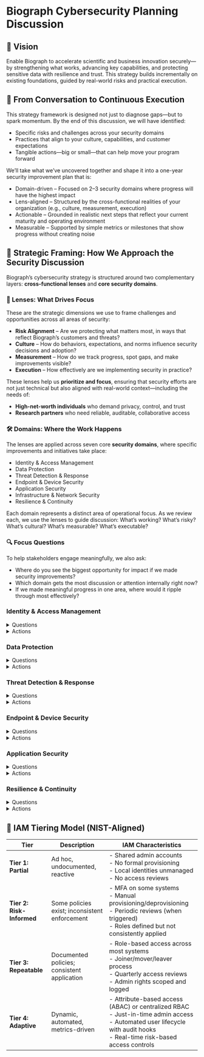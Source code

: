 # Biograph Cybersecurity Planning Discussion

## 🌟 Vision

Enable Biograph to accelerate scientific and business innovation securely—by strengthening what works, advancing key capabilities, and protecting sensitive data with resilience and trust. This strategy builds incrementally on existing foundations, guided by real-world risks and practical execution.

## 🔁 From Conversation to Continuous Execution
This strategy framework is designed not just to diagnose gaps—but to spark momentum. By the end of this discussion, we will have identified:
* Specific risks and challenges across your security domains
* Practices that align to your culture, capabilities, and customer expectations
* Tangible actions—big or small—that can help move your program forward

We’ll take what we’ve uncovered together and shape it into a one-year security improvement plan that is:
* Domain-driven – Focused on 2–3 security domains where progress will have the highest impact
* Lens-aligned – Structured by the cross-functional realities of your organization (e.g., culture, measurement, execution)
* Actionable – Grounded in realistic next steps that reflect your current maturity and operating environment
* Measurable – Supported by simple metrics or milestones that show progress without creating noise

## 🔢 Strategic Framing: How We Approach the Security Discussion

Biograph’s cybersecurity strategy is structured around two complementary layers: **cross-functional lenses** and **core security domains**.

### 🎯 Lenses: What Drives Focus

These are the strategic dimensions we use to frame challenges and opportunities across all areas of security:

- **Risk Alignment** – Are we protecting what matters most, in ways that reflect Biograph’s customers and threats?
- **Culture** – How do behaviors, expectations, and norms influence security decisions and adoption?
- **Measurement** – How do we track progress, spot gaps, and make improvements visible?
- **Execution** – How effectively are we implementing security in practice?

These lenses help us **prioritize and focus**, ensuring that security efforts are not just technical but also aligned with real-world context—including the needs of:

- **High-net-worth individuals** who demand privacy, control, and trust
- **Research partners** who need reliable, auditable, collaborative access

### 🛠️ Domains: Where the Work Happens

The lenses are applied across seven core **security domains**, where specific improvements and initiatives take place:

- Identity & Access Management  
- Data Protection  
- Threat Detection & Response  
- Endpoint & Device Security  
- Application Security  
- Infrastructure & Network Security  
- Resilience & Continuity  

Each domain represents a distinct area of operational focus. As we review each, we use the lenses to guide discussion: What’s working? What’s risky? What’s cultural? What’s measurable? What’s executable?

### 🔍 Focus Questions

To help stakeholders engage meaningfully, we also ask:

- Where do you see the biggest opportunity for impact if we made security improvements?
- Which domain gets the most discussion or attention internally right now?
- If we made meaningful progress in one area, where would it ripple through most effectively?

### Identity & Access Management
<details>

<summary> Questions</summary>

| Risk Alignment | Culture | Measurement | Execution |
|----------------|---------|-------------|-----------|
| Do our access controls reflect the expectations of high-net-worth clients for privacy and control, as well as the data-sharing needs of research partners? | How are identities managed in practice across teams and systems—and how much variation is there in how people access what they need? | Do we regularly audit access and track privilege creep? | How consistent and centralized is access control across your systems today—and how much of it depends on manual effort or tribal knowledge? |
| How mature is the process for requesting, approving, and tracking 3rd party access? |  |  |  |
| How well-defined and mature is our access control model (e.g., RBAC, ABAC, attribute inheritance)? |  |  |  |

</details>

<details>
<summary> Actions</summary>

| Risk Alignment | Culture | Measurement | Execution |
|----------------|---------|-------------|-----------|
| Formalize criteria and workflows for assigning access based on business role, data sensitivity, and operational context | Identify access governance stakeholders | Identify audit gaps | Evaluate IAM maturity using NIST-aligned tiers |
| Centralize IAM  | Train users and admins on access hygiene and privilege minimization | Use nudges/gamification | Integrate into onboarding |
| 3rd-party penetration testing | Automate provisioning | Audit trails and provisioning error tracking<br>Visualize access flows | Translate customer expectations |
|  | Promote ownership and accountability for privileged access | Document ownership | Embed IAM in engineering conversations |
|  |  |  | Tag and audit privileged accounts |
|  |  |  | Assign ownership for provisioning integrity |
|  |  |  | Integrate metrics into reporting |


</details>

### Data Protection
<details>

<summary> Questions</summary>

| Risk Alignment | Culture | Measurement | Execution |
|----------------|---------|-------------|-----------|
| Are our practices aligned with data privacy, retention, and breach readiness standards? | Are teams aware of how to handle sensitive data in practice? | Do we know where sensitive data resides and flows? | Do we have tools for classification, DLP, and discovery? |

</details>
<details>
<summary> Actions</summary>

| Risk Alignment | Culture | Measurement | Execution |
|----------------|---------|-------------|-----------|
| - Map to HIPAA/SOC2/contractual obligations<br>- Train teams using real examples<br>- Identify flows<br>- Use discovery/classification tools | - Align classification to contract data types<br>- Cheat sheets by role<br>- Classify high-risk data<br>- DLP aligned to workflows | - Flag exposure across third-party tools<br>- Normalize data minimization conversations<br>- Track near-miss incidents<br>- Build data maps with ownership tags | - Document breach readiness<br>- Flag unknown/ambiguous data use<br>- Generate heatmaps<br>- Inventory third-party access<br>- Promote ownership of data flows<br>- Tag/label sensitive cloud data |

</details>

### Threat Detection & Response
<details>

<summary> Questions</summary>

| Risk Alignment | Culture | Measurement | Execution |
|----------------|---------|-------------|-----------|
| Do we meet internal and contractual expectations for detection and response timeframes? | Are IR plans tested and embraced across teams—or siloed to security? | Are alerts actionable and outcomes tracked (MTTD, MTTR)? | Do we operate SIEM/XDR or rely on MDR, and is it effective? |

</details>
<details>
<summary> Actions</summary>

| Risk Alignment | Culture | Measurement | Execution |
|----------------|---------|-------------|-----------|
| - Review IR obligations<br>- Run tabletop scenarios<br>- Track alert/resolution trends<br>- Build triage playbooks | - Validate breach workflows<br>- Identify cross-functional responders<br>- Log detection-to-resolution timelines<br>- Validate tooling | - Confirm policies for regulated environments<br>- Clarify communication plans<br>- Audit missed alerts quarterly<br>- Consider MDR | - Audit logs for defensibility<br>- Assign expectations pre/during/post-incident<br>- Report IR metrics<br>- Tune detection logic<br>- Retention alignment<br>- Include IR in onboarding<br>- Distinguish noise vs. signal<br>- Assign IR ownership |

</details>

### Endpoint & Device Security
<details>

<summary> Questions</summary>

| Risk Alignment | Culture | Measurement | Execution |
|----------------|---------|-------------|-----------|
| Do we meet baseline standards for EDR, encryption, and configuration in regulated environments? | Do employees and contractors understand endpoint risks and acceptable use? | Can we monitor device compliance and policy status continuously? | Can we patch and configure devices at scale across environments? |

</details>
<details>
<summary> Actions</summary>

| Risk Alignment | Culture | Measurement | Execution |
|----------------|---------|-------------|-----------|
| - Align controls to classification tiers<br>- Awareness training by persona<br>- Patch lag and coverage<br>- EDR rollout by user type | - Confirm with auditors<br>- Set policy norms<br>- Detect config drift<br>- Enforce MDM/config baselines | - Track device lifecycle<br>- Assign accountability<br>- Compare EDR by team<br>- Automate patching | - Flag gaps between environments<br>- Campaigns on threats<br>- Build dashboards<br>- Inventory unmanaged devices<br>- Show endpoint threat resilience<br>- Gamify patching<br>- Address BYOD risk |

</details>

### Application Security
<details>
<summary> Questions</summary>

| Risk Alignment | Culture | Measurement | Execution |
|----------------|---------|-------------|-----------|
| How well does our current application security approach reflect the kinds of risks the business actually cares about? | When engineering teams move fast, how does security stay involved—if at all—across design, coding, review, and deployment? | How do you measure the effectiveness of application security today—if at all? | What parts of application security are currently automated or repeatable—and what still depends on manual effort or one-off reviews? |

</details>
<details>
<summary> Actions</summary>

| Risk Alignment | Culture | Measurement | Execution |
|----------------|---------|-------------|-----------|
| - Map controls to trust/delivery needs<br>- CI/CD reviews<br>- Track pre-release findings<br>- Add SAST to CI/CD | - Tier by app/data sensitivity<br>- Security champions<br>- Time-to-fix by severity<br>- Bug bounty program | - Align threat modeling to business features<br>- Threat modeling checklists<br>- Escape rate<br>- Clarify ownership | - Show security during customer reviews<br>- Secure coding standards<br>- Tag security items in backlog<br>- Automate secrets/dependency scans<br>- Embed AppSec in product planning<br>- Secrets remediation sprint<br>- Monthly AppSec reporting<br>- Secure code review playbooks |

</details>

### Resilience & Continuity

<details>
<summary> Questions</summary>

| Risk Alignment | Culture | Measurement | Execution |
|----------------|---------|-------------|-----------|
| Do our recovery and continuity practices meet internal SLAs and any contractual or regulatory obligations? | Are continuity plans documented and rehearsed beyond just the IT team? | Are RTO/RPO metrics tracked and reported for key services? | Do we have a reliable and tested recovery process for critical systems? |

</details>
<details>

<summary> Actions</summary>

| Risk Alignment | Culture | Measurement | Execution |
|----------------|---------|-------------|-----------|
| - Align DR to SLAs<br>- Cross-team training<br>- Backup coverage<br>- Backup/DR inventory | - Validate vendors<br>- Simulate system loss<br>- RTO/RPO tracking<br>- Automate testing | - Include plans in due diligence<br>- Define restore ownership<br>- Dependency mapping<br>- Write top-system runbooks | - Demonstrate audit readiness<br>- Document dependencies<br>- Test logs<br>- Assign metric owners<br>- Risk exceptions flagged<br>- Include in onboarding<br>- Gap visualization<br>- Snapshot/rollback tooling |

</details>

## 🧱 IAM Tiering Model (NIST-Aligned)

| Tier | Description | IAM Characteristics |
|------|-------------|----------------------|
| **Tier 1: Partial** | Ad hoc, undocumented, reactive | - Shared admin accounts<br>- No formal provisioning<br>- Local identities unmanaged<br>- No access reviews |
| **Tier 2: Risk-Informed** | Some policies exist; inconsistent enforcement | - MFA on some systems<br>- Manual provisioning/deprovisioning<br>- Periodic reviews (when triggered)<br>- Roles defined but not consistently applied |
| **Tier 3: Repeatable** | Documented policies; consistent application | - Role-based access across most systems<br>- Joiner/mover/leaver process<br>- Quarterly access reviews<br>- Admin rights scoped and logged |
| **Tier 4: Adaptive** | Dynamic, automated, metrics-driven | - Attribute-based access (ABAC) or centralized RBAC<br>- Just-in-time admin access<br>- Automated user lifecycle with audit hooks<br>- Real-time risk-based access controls |

